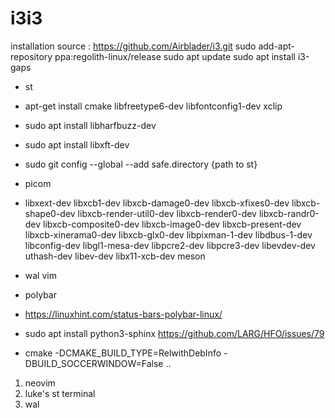 # i3i3


installation
source : https://github.com/Airblader/i3.git
sudo add-apt-repository ppa:regolith-linux/release
sudo apt update
sudo apt install i3-gaps


* st
* apt-get install cmake libfreetype6-dev libfontconfig1-dev xclip
* sudo apt install libharfbuzz-dev
*  sudo apt install libxft-dev
*  sudo git config --global --add safe.directory {path to st}

* picom
* libxext-dev libxcb1-dev libxcb-damage0-dev libxcb-xfixes0-dev libxcb-shape0-dev libxcb-render-util0-dev libxcb-render0-dev libxcb-randr0-dev libxcb-composite0-dev libxcb-image0-dev libxcb-present-dev libxcb-xinerama0-dev libxcb-glx0-dev libpixman-1-dev libdbus-1-dev libconfig-dev libgl1-mesa-dev libpcre2-dev libpcre3-dev libevdev-dev uthash-dev libev-dev libx11-xcb-dev meson
* 
    wal vim

* polybar
* https://linuxhint.com/status-bars-polybar-linux/
* sudo apt install python3-sphinx
https://github.com/LARG/HFO/issues/79
* cmake -DCMAKE_BUILD_TYPE=RelwithDebInfo -DBUILD_SOCCERWINDOW=False ..

1. neovim
2. luke's st terminal
3. wal
